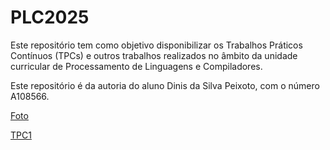 # PLC2025

Este repositório tem como objetivo disponibilizar os Trabalhos Práticos Contínuos (TPCs) e outros trabalhos realizados no âmbito da unidade curricular de Processamento de Linguagens e Compiladores.

Este repositório é da autoria do aluno Dinis da Silva Peixoto, com o número A108566.


[Foto](image.png)


[TPC1](/TPC1/)
